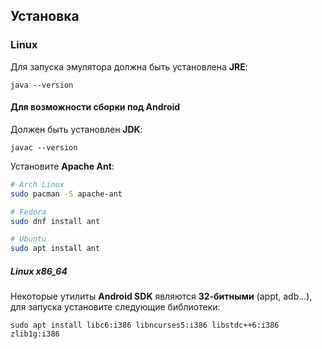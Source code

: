 Установка
---------

### Linux

Для запуска эмулятора должна быть установлена **JRE**:

```
java --version
```

#### Для возможности сборки под Android

Должен быть установлен **JDK**:

```
javac --version
```

Установите **Apache Ant**:

``` bash
# Arch Linux
sudo pacman -S apache-ant

# Fedora
sudo dnf install ant

# Ubuntu
sudo apt install ant
```

##### Linux x86_64

Некоторые утилиты **Android SDK** являются **32-битными** (appt, adb...), для запуска установите следующие библиотеки:

```
sudo apt install libc6:i386 libncurses5:i386 libstdc++6:i386 zlib1g:i386
```
